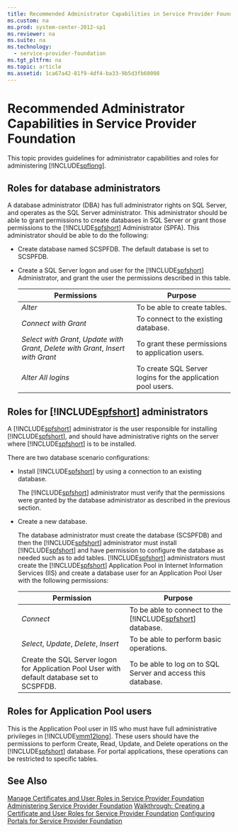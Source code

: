 ```yaml
---
title: Recommended Administrator Capabilities in Service Provider Foundation
ms.custom: na
ms.prod: system-center-2012-sp1
ms.reviewer: na
ms.suite: na
ms.technology: 
  - service-provider-foundation
ms.tgt_pltfrm: na
ms.topic: article
ms.assetid: 1ca67a42-81f9-4df4-ba33-9b5d3fb60098
---
```

# Recommended Administrator Capabilities in Service Provider Foundation
This topic provides guidelines for administrator capabilities and roles for administering [!INCLUDE[spflong](Token/spflong_md.md)].

## Roles for database administrators
A database administrator \(DBA\) has full administrator rights on SQL Server, and operates as the SQL Server administrator. This administrator should be able to grant permissions to create databases in SQL Server or grant those permissions to the [!INCLUDE[spfshort](Token/spfshort_md.md)] Administrator \(SPFA\). This administrator should be able to do the following:

-   Create database named SCSPFDB. The default database is set to SCSPFDB.

-   Create a SQL Server logon and user for the [!INCLUDE[spfshort](Token/spfshort_md.md)] Administrator, and grant the user the permissions described in this table.

    |Permissions|Purpose|
    |---------------|-----------|
    |*Alter*|To be able to create tables.|
    |*Connect with Grant*|To connect to the existing database.|
    |*Select with Grant*, *Update with Grant*,  *Delete with Grant*, *Insert with Grant*|To grant these permissions to application users.|
    |*Alter All logins*|To create SQL Server logins for the application pool users.|

## Roles for [!INCLUDE[spfshort](Token/spfshort_md.md)] administrators
A [!INCLUDE[spfshort](Token/spfshort_md.md)] administrator is the user responsible for installing [!INCLUDE[spfshort](Token/spfshort_md.md)], and should have administrative rights on the server where [!INCLUDE[spfshort](Token/spfshort_md.md)] is to be installed.

There are two database scenario configurations:

-   Install [!INCLUDE[spfshort](Token/spfshort_md.md)] by using a connection to an existing database.

    The [!INCLUDE[spfshort](Token/spfshort_md.md)] administrator must verify that the permissions were granted by the database administrator as described in the previous section.

-   Create a new database.

    The database administrator must create the database \(SCSPFDB\) and then the [!INCLUDE[spfshort](Token/spfshort_md.md)] administrator must install [!INCLUDE[spfshort](Token/spfshort_md.md)] and have permission to configure the database as needed such as to add tables. [!INCLUDE[spfshort](Token/spfshort_md.md)] administrators must create the [!INCLUDE[spfshort](Token/spfshort_md.md)] Application Pool in Internet Information Services \(IIS\) and create a database user for an Application Pool User with the following permissions:

    |Permission|Purpose|
    |--------------|-----------|
    |*Connect*|To be able to connect to the [!INCLUDE[spfshort](Token/spfshort_md.md)] database.|
    |*Select*, *Update*, *Delete*, *Insert*|To be able to perform basic operations.|
    |Create the SQL Server logon for Application Pool User with default database set to SCSPFDB.|To be able to log on to SQL Server and access this database.|

## Roles for Application Pool users
This is the Application Pool user in IIS who must have full administrative privileges in [!INCLUDE[vmm12long](Token/vmm12long_md.md)]. These users should have the permissions to perform Create, Read, Update, and Delete operations on the [!INCLUDE[spfshort](Token/spfshort_md.md)] database. For portal applications, these operations can be restricted to specific tables.

## See Also
[Manage Certificates and User Roles in Service Provider Foundation](Manage-Certificates-and-User-Roles-in-Service-Provider-Foundation.md)
[Administering Service Provider Foundation](Administering-Service-Provider-Foundation.md)
[Walkthrough: Creating a Certificate and User Roles for Service Provider Foundation](Walkthrough--Creating-a-Certificate-and-User-Roles-for-Service-Provider-Foundation.md)
[Configuring Portals for Service Provider Foundation](Configuring-Portals-for-Service-Provider-Foundation.md)


